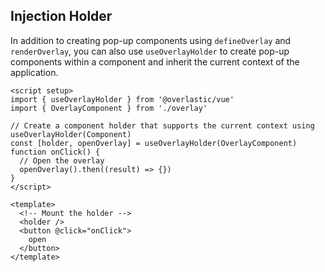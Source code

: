 ## Injection Holder

In addition to creating pop-up components using `defineOverlay` and `renderOverlay`, you can also use `useOverlayHolder` to create pop-up components within a component and inherit the current context of the application.

```vue
<script setup>
import { useOverlayHolder } from '@overlastic/vue'
import { OverlayComponent } from './overlay'

// Create a component holder that supports the current context using useOverlayHolder(Component)
const [holder, openOverlay] = useOverlayHolder(OverlayComponent)
function onClick() {
  // Open the overlay
  openOverlay().then((result) => {})
}
</script>

<template>
  <!-- Mount the holder -->
  <holder />
  <button @click="onClick">
    open
  </button>
</template>
```
